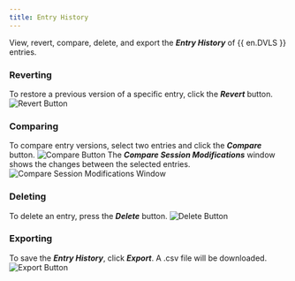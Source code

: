 ```yaml
---
title: Entry History
---
```

View, revert, compare, delete, and export the ***Entry History*** of {{ en.DVLS }} entries. 
### Reverting 
To restore a previous version of a specific entry, click the ***Revert*** button. 
![Revert Button](https://webdevolutions.azureedge.net/docs/en/server/ServerOp4004.png) 
### Comparing 
To compare entry versions, select two entries and click the ***Compare*** button. 
![Compare Button](https://webdevolutions.azureedge.net/docs/en/server/ServerOp4005.png) 
The ***Compare Session Modifications*** window shows the changes between the selected entries. 
![Compare Session Modifications Window](https://webdevolutions.azureedge.net/docs/en/server/ServerOp0000.png) 
### Deleting 
To delete an entry, press the ***Delete*** button. 
![Delete Button](https://webdevolutions.azureedge.net/docs/en/server/ServerOp0001.png) 
### Exporting 
To save the ***Entry History***, click ***Export***. A .csv file will be downloaded. 
![Export Button](https://webdevolutions.azureedge.net/docs/en/server/ServerOp0002.png) 

